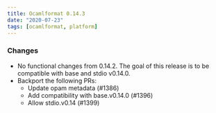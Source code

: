 ```yaml
---
title: Ocamlformat 0.14.3
date: "2020-07-23"
tags: [ocamlformat, platform]
---
```


### Changes

- No functional changes from 0.14.2. The goal of this release is to be
  compatible with base and stdio v0.14.0.
- Backport the following PRs:
  + Update opam metadata (#1386)
  + Add compatibility with base.v0.14.0 (#1396)
  + Allow stdio.v0.14 (#1399)
